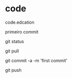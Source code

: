 # code
code.edcation

primeiro commit

git status

git pull

git commit -a -m 'first commit'

git push